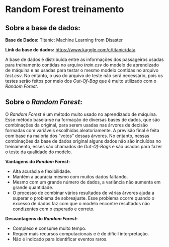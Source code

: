 # Random Forest treinamento

## Sobre a base de dados:
<b>Base de Dados:</b> Titanic: Machine Learning from Disaster

<b>Link da base de dados:</b> https://www.kaggle.com/c/titanic/data


A base de dados é distribuída entre as informações dos passageiros usadas para treinamento contidas no arquivo <i>train.csv</i> do modelo de aprendizado de máquina e as usadas para testar o mesmo modelo contidas no arquivo <i>test.csv</i>. No entanto, o uso do arquivo de teste não será necessário, pois os testes serão feitos por meio dos <i>Out-Of-Bag</i> que é muito utilizado com o <i>Random Forest</i>.


## Sobre o <i>Random Forest</i>:
O <i>Random Forest</i> é um método muito usado no aprendizado de máquina. Esse método baseia-se na formação de diversas bases de dados, que são combinações da original, para serem usadas nas árvores de decisão formadas com variáveis escolhidas aleatoriamente. A previsão final é feita com base na maioria dos “votos” dessas árvores. No entanto, nessas combinações da base de dados original alguns dados não são incluídos no treinamento, esses são chamados de <i>Out-Of-Bags</i> e são usados para fazer o teste da qualidade do modelo. 

<b>Vantagens do <i>Random Forest</i>:</b>
<ul>
  <li>Alta acurácia e flexibilidade.</li>
  <li>Mantém a acurácia mesmo com muitos dados faltando.</li>
  <li>Mesmo com um grande número de dados, a variância não aumenta em grande quantidade.</li>
  <li>O processo de combinar vários resultados de várias árvores ajuda a superar o problema de sobreajuste. Esse problema ocorre quando o excesso de dados faz com que o modelo encontre resultados não condizentes com o esperado e correto.
</li>
</ul>

<b>Desvantagens do <i>Random Forest</i>:</b>
<ul>
  <li>Complexo e consume muito tempo.</li>
  <li>Requer mais recursos computacionais e é de difícil interpretação.</li>
  <li>Não é indicado para identificar eventos raros.</li>
</ul>







  
